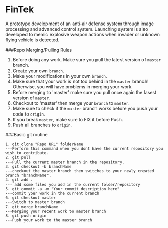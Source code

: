 FinTek
==================

A prototype development of an anti-air defense system through image processing and advanced control system. Launching system is also developed to memic explosive weapon actions when invader or unknown flying vehicle is detected.


###Repo Merging/Pulling Rules


1. Before doing any work. Make sure you pull the latest version of `master` branch.
2. Create your own `branch`.
3. Make your modifications in your own `branch`.
4. Make sure that your work is not too behind in the `master` branch! Otherwise, you will have problems in merging your work.
5. Before merging to 'master' make sure you pull once again the lasest version of `master`.
6. Checkout to 'master' then merge your `branch` to `master`.
7. Make sure to check if the `master` branch works before you push your code to `origin`.
8. If you break `master`, make sure to FIX it before Push.
9. Push all branches to `origin`.

###Basic git routine
```
1. git clone "Repo URL" folderName 
---Perform this command when you dont have the current repository you wish to contribute.
2. git pull
---Pull the current master branch in the repository.
3. git checkout -b branchName
---checkout the master branch then switches to your newly created branch "branchName".
4. git add .
--- add some files you add in the current folder/repository
5. git commit -a -m "Your commit description here"
---commit your work in the current branch
6. git checkout master
---Switch to master branch
7. git merge branchName
---Merging your recent work to master branch
8. git push origin
---Push your work to the master branch
```

